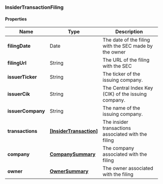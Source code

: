 
[//]: # (CLASS:InsiderTransactionFiling)

[//]: # (KIND:object)

### InsiderTransactionFiling

#### Properties

[//]: # (START_DEFINITION)

Name | Type | Description
------------ | ------------- | -------------
**filingDate** | Date | The date of the filing with the SEC made by the owner &nbsp;
**filingUrl** | String | The URL of the filing with the SEC &nbsp;
**issuerTicker** | String | The ticker of the issuing company. &nbsp;
**issuerCik** | String | The Central Index Key (CIK) of the issuing company. &nbsp;
**issuerCompany** | String | The name of the issuing company. &nbsp;
**transactions** | [**[InsiderTransaction]**](InsiderTransaction.md) | The insider transactions associated with the filing &nbsp;
**company** | [**CompanySummary**](CompanySummary.md) | The company associated with the filing &nbsp;
**owner** | [**OwnerSummary**](OwnerSummary.md) | The owner associated with the filing &nbsp;

[//]: # (END_DEFINITION)


[//]: # (CONTAINED_CLASS:InsiderTransaction)


[//]: # (CONTAINED_CLASS:CompanySummary)


[//]: # (CONTAINED_CLASS:OwnerSummary)





